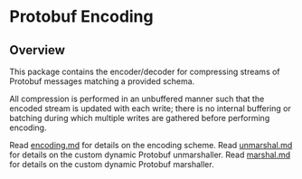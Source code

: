 # Protobuf Encoding

## Overview

This package contains the encoder/decoder for compressing streams of Protobuf messages matching a provided schema.

All compression is performed in an unbuffered manner such that the encoded stream is updated with each write; there is no internal buffering or batching during which multiple writes are gathered before performing encoding.

Read [encoding.md](./encoding.md) for details on the encoding scheme.
Read [unmarshal.md](./unmarshal.md) for details on the custom dynamic Protobuf unmarshaller.
Read [marshal.md](./marshal.md) for details on the custom dynamic Protobuf marshaller.
